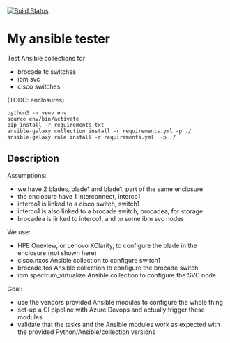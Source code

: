 [![Build Status](https://dev.azure.com/freedge/freedge/_apis/build/status/freedge.ansibletest?branchName=master)](https://dev.azure.com/freedge/freedge/_build/latest?definitionId=1&branchName=master)


My ansible tester
=================

Test Ansible collections for
- brocade fc switches
- ibm svc
- cisco switches

(TODO: enclosures)


```
python3 -m venv env
source env/bin/activate
pip install -r requirements.txt
ansible-galaxy collection install -r requirements.yml -p ./
ansible-galaxy role install -r requirements.yml  -p ./
```

Description
-----------

Assumptions:

- we have 2 blades, blade1 and blade1, part of the same enclosure
- the enclosure have 1 interconnect, interco1
- interco1 is linked to a cisco switch, switch1
- interco1 is also linked to a brocade switch, brocadea, for storage
- brocadea is linked to interco1, and to some ibm svc nodes

We use:
- HPE Oneview, or Lenovo XClarity, to configure the blade in the enclosure (not shown here)
- cisco.nxos Ansible collection to configure switch1
- brocade.fos Ansible collection to configure the brocade switch
- ibm.spectrum_virtualize Ansible collection to configure the SVC node

Goal:
- use the vendors provided Ansible modules to configure the whole thing
- set-up a CI pipeline with Azure Devops and actually trigger these modules
- validate that the tasks and the Ansible modules work as expected with the provided Python/Ansible/collection versions
